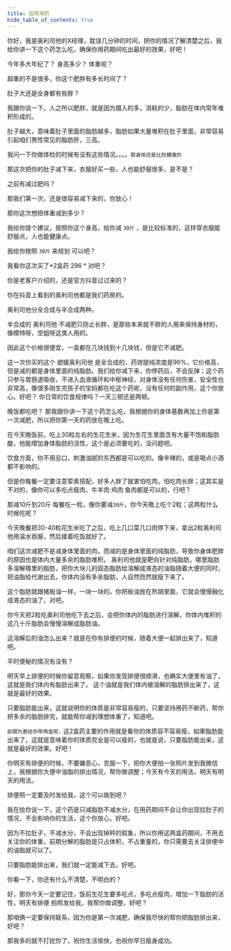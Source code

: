 ```yaml
---
title: 指导用药
hide_table_of_contents: true
---
```


你好，我是奥利司他的X经理，耽误几分钟的时间，把你的情况了解清楚之后，我给你讲一下这个药怎么吃，确保你用药期间吃出最好的效果，好吧！

今年多大年纪了？ 身高多少？ 体重呢？

超重的不是很多，你这个肥胖有多长时间了？

肚子大还是全身都有些胖？

我跟你说一下，人之所以肥胖，就是因为摄入的多，消耗的少，脂肪在体内常年堆积形成的。

肚子越大，意味着肚子里面的脂肪越多，脂肪如果大量堆积在肚子里面，非常容易引起咱们男性常见的脂肪肝，三高。

我问一下你做体检的时候有没有这些情况。。。。`那身体还是比较健康的`

那这次把你的肚子减下来，衣服好买一些，人也能舒服很多，是不是？

之前有减过肥吗？

那我们第一次，还是很容易减下来的，你放心！

那你这次想把体重减到多少？

我给你提个建议，按照你这个身高，给你减 `30斤` ，是比较标准的，这样穿衣服能舒服点，人也能健康点。

我给你按照 `30斤` 来规划 可以吧？

我看你这次买了*2盒药 296 * 对吧？

你是老客户介绍的，还是官方抖音过过来的？

你在抖音上看到的奥利司他都是我们药房的。

奥利司他分全合成与半合成两种。

半合成的 奥利司他 不减肥只防止长胖，是那些本来就不胖的人用来保持身材的，像模特呀，空姐呀这类人用的。

因此这个价格很便宜，一盒都在几块钱到十几块钱，但是它不减肥。

这一次你买的这个 塑媛奥利司他 是全合成的，药效提纯浓度是96%，它价格高，但是减的都是身体里面的纯脂肪。我们给你减下来，你停药后，不会反弹；这个药只参与胃肠道吸收，不进入血液循环和中枢神经，对身体没有任何伤害，安全性也非常高，像很多刚生完孩子的宝妈都在吃这个药呢，没有任何的副作用，这个你放心。好吧？
你日常的饮食规律吗？一天三顿还是两顿。

晚饭都吃吧？ 那我跟你讲一下这个药怎么吃，我根据你的身体基数再加上你是第一次减肥，所以把你第一天的药放在晚上吃。

在今天晚饭前，吃上30粒左右的生花生米，因为生花生里面含有大量不饱和脂肪酸，他能增加身体脂肪的活性，这个是必须要吃的，没问题吧。

饮食方面，你不用忌口，刺激油腻的东西都是可以吃的。像辛辣的，或是喝点小酒都不影响的。

但是你每餐一定要注意荤素搭配，好多人胖了就害怕吃肉，怕吃肉长胖；这其实是不对的，像你可以多吃点瘦肉，牛羊肉 鸡肉 鱼肉都是可以的，行吧？

那减10斤到20斤 每餐吃一粒，像你要减`30斤`，你今天晚上吃个2粒；这两粒什么时候吃呢？

今天晚餐把30-40粒花生米吃了之后，吃上几口菜几口肉停下来，拿出2粒奥利司他用温水吞服，然后接着吃饭就好了。

咱们这次减肥不是减身体里面的肉，而减的是身体里面的纯脂肪，导致你身体肥胖的原因也是体内大量多余的脂肪堆积。 奥利司他就是靶向针对纯脂肪，哪里脂肪多溶解哪里的脂肪，把你大块儿的固态脂肪给溶解成液态的油脂随着大便的同时，把油脂给代谢出去，你体内没有多余脂肪，人自然而然就瘦下来了。

这个脂肪就跟猪板油一样，一块一块的。你把板油放在热锅里面，它就会慢慢融化成液态的油了，对吧。

你今天把2粒吃奥利司他吃下去之后，会把你体内的脂肪进行溶解，你体内堆积的这几十斤脂肪会慢慢溶解成脂肪油。

这溶解后的油怎么出来？就是在你有排便的时候，随着大便一起排出来了，知道吧。

平时便秘的情况有没有？

明天早上排便的时候你留意观察，如果你发现排便很顺滑，也确实大便里有油了，这就是我们体内有脂肪出来了。
这个油就是我们体内被溶解的脂肪排出来了，这就是最好的效果。

只要脂肪能出来，这就说明你的体质是非常容易瘦的，只要坚持用药不断药，帮你把多余的脂肪排完，就能帮你减到理想体重了，知道吧。

`前期为甚给你带两盒呢，`这2盒药主要的作用就是看你的体质容不容易瘦，如果脂肪能出来了，这就是意味着你的体质完全是可以瘦的，也就是说，只要脂肪能出来，这就是最好的效果。好吧！

你明天有排便的时候，不要嫌恶心，克服一下，把你大便拍一张照片发到我微信上，我根据你大便中油脂的排出情况，帮你做调整；今天有今天的用法，明天有明天的用法。

排便照一定要及时发给我，这个可以做到吧？

我在给你说一下，这个药是只减脂肪不减水分，在用药期间不会让你出现拉肚子的情况，不会影响你的生活，这个你放心，好吧。

因为不拉肚子，不减水分，不会出现掉秤的假象，所以你用这两盒药期间，不用去关注你的体重，前期分解的脂肪是只占体积，不占重量的，你只需要去关注排便中的油脂就可以了。

只要脂肪能排出来，我们就一定能减下去，好吧。

你看一下，你还有什么不清楚，不明白的？

好，那你今天一定要记住，饭前生花生要多吃点，多吃点瘦肉，增加一下脂肪的活性，明天有排便 拍照发给我，我帮你做调整，好吧？

那咱俩一定要保持联系，因为你是第一次减肥，确保我尽快的帮你把脂肪排出来，好吧？

那我多的就不打扰你了，祝你生活愉快，也祝你早日瘦身成功。